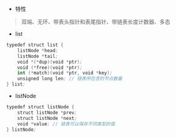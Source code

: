 - 特性
> 双端、无环、带表头指针和表尾指针、带链表长度计数器、多态
- list
```s
typedef struct list {
    listNode *head;
    listNode *tail;
    void *(*dup)(void *ptr);
    void (*free)(void *ptr);
    int (*match)(void *ptr, void *key);
    unsigned long len; // 链表所包含的节点数量
} list;
```
- listNode
```s
typedef struct listNode {
    struct listNode *prev;
    struct listNode *next;
    void *value; // 链表可以保存不同类型的值
} listNode;
```